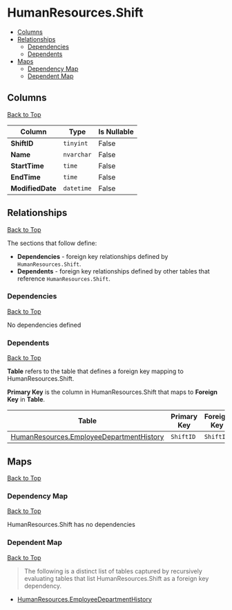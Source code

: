 # HumanResources.Shift

* [Columns](#columns)
* [Relationships](#relationships)
    * [Dependencies](#dependencies)
    * [Dependents](#dependents)
* [Maps](#maps)
    * [Dependency Map](#dependency-map)
    * [Dependent Map](#dependent-map)

## Columns
[Back to Top](#humanresourcesshift)

Column | Type | Is Nullable
-------|------|------------
**ShiftID** | `tinyint` | False
**Name** | `nvarchar` | False
**StartTime** | `time` | False
**EndTime** | `time` | False
**ModifiedDate** | `datetime` | False

## Relationships
[Back to Top](#humanresourcesshift)


The sections that follow define:
* **Dependencies** - foreign key relationships defined by `HumanResources.Shift`.
* **Dependents** - foreign key relationships defined by other tables that reference `HumanResources.Shift`.

### Dependencies
[Back to Top](#humanresourcesshift)


No dependencies defined

### Dependents
[Back to Top](#humanresourcesshift)

**Table** refers to the table that defines a foreign key mapping to HumanResources.Shift.

**Primary Key** is the column in HumanResources.Shift that maps to **Foreign Key** in **Table**.

Table | Primary Key | Foreign Key | Foreign Key Name
------|-------------|-------------|-----------------
[HumanResources.EmployeeDepartmentHistory](./EmployeeDepartmentHistory.md) | `ShiftID` | `ShiftID` | **FK_EmployeeDepartmentHistory_Shift_ShiftID**

## Maps
[Back to Top](#humanresourcesshift)

### Dependency Map
[Back to Top](#humanresourcesshift)

HumanResources.Shift has no dependencies
### Dependent Map
[Back to Top](#humanresourcesshift)

> The following is a distinct list of tables captured by recursively evaluating tables that list HumanResources.Shift as a foreign key dependency.

* [HumanResources.EmployeeDepartmentHistory](./EmployeeDepartmentHistory.md)
